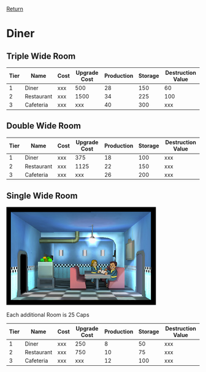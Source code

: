 [Return](../README.md)

Diner
===========

## Triple Wide Room

Tier | Name | Cost | Upgrade Cost | Production | Storage | Destruction Value
------|------|------|------|------|------|------
1 | Diner | xxx | 500 | 28 | 150 | 60
2 | Restaurant | xxx | 1500 | 34 | 225 | 100
3 | Cafeteria | xxx | xxx | 40 | 300 | xxx

## Double Wide Room

Tier | Name | Cost | Upgrade Cost | Production | Storage | Destruction Value
------|------|------|------|------|------|------
1 | Diner | xxx | 375 | 18 | 100 | xxx
2 | Restaurant | xxx | 1125 | 22 | 150 | xxx
3 | Cafeteria | xxx | xxx | 26 | 200 | xxx

## Single Wide Room

![Diner](t1images/t1singlediner.jpg)

Each additional Room is 25 Caps

Tier | Name | Cost | Upgrade Cost | Production | Storage | Destruction Value
------|------|------|------|------|------|------
1 | Diner | xxx | 250 | 8 | 50 | xxx
2 | Restaurant | xxx | 750 | 10 | 75 | xxx
3 | Cafeteria | xxx | xxx | 12 | 100 | xxx

